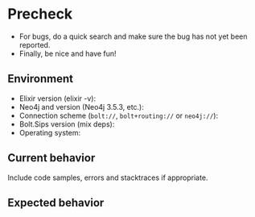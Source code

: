 # Precheck

* For bugs, do a quick search and make sure the bug has not yet been reported.
* Finally, be nice and have fun!

## Environment

* Elixir version (elixir -v):
* Neo4j and version (Neo4j 3.5.3, etc.):
* Connection scheme (`bolt://`, `bolt+routing://` or `neo4j://`):
* Bolt.Sips version (mix deps):
* Operating system:

## Current behavior

Include code samples, errors and stacktraces if appropriate.

## Expected behavior